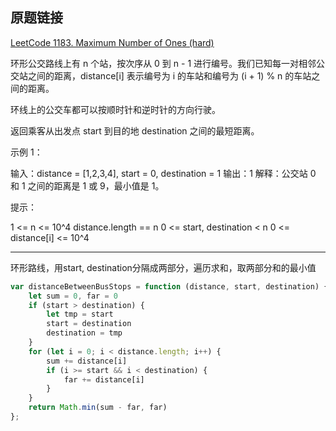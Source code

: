 ## 原题链接

[LeetCode 1183. Maximum Number of Ones (hard)](https://leetcode-cn.com/problems/maximum-number-of-ones/)

环形公交路线上有 n 个站，按次序从 0 到 n - 1 进行编号。我们已知每一对相邻公交站之间的距离，distance[i] 表示编号为 i 的车站和编号为 (i + 1) % n 的车站之间的距离。

环线上的公交车都可以按顺时针和逆时针的方向行驶。

返回乘客从出发点 start 到目的地 destination 之间的最短距离。

示例 1：

输入：distance = [1,2,3,4], start = 0, destination = 1
输出：1
解释：公交站 0 和 1 之间的距离是 1 或 9，最小值是 1。
 

提示：

1 <= n <= 10^4
distance.length == n
0 <= start, destination < n
0 <= distance[i] <= 10^4

----

环形路线，用start, destination分隔成两部分，遍历求和，取两部分和的最小值

```javascript
var distanceBetweenBusStops = function (distance, start, destination) {
    let sum = 0, far = 0
    if (start > destination) {
        let tmp = start
        start = destination
        destination = tmp
    }
    for (let i = 0; i < distance.length; i++) {
        sum += distance[i]
        if (i >= start && i < destination) {
            far += distance[i]
        }
    }
    return Math.min(sum - far, far)
};
```

